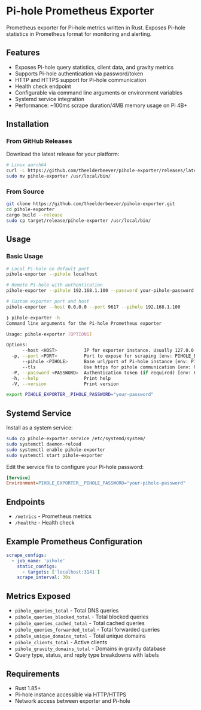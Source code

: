 # Pi-hole Prometheus Exporter

Prometheus exporter for Pi-hole metrics written in Rust. Exposes Pi-hole statistics in Prometheus format for monitoring and alerting.

## Features

- Exposes Pi-hole query statistics, client data, and gravity metrics
- Supports Pi-hole authentication via password/token
- HTTP and HTTPS support for Pi-hole communication
- Health check endpoint
- Configurable via command line arguments or environment variables
- Systemd service integration
- Performance: ~100ms scrape duration/4MB memory usage on Pi 4B+

## Installation

### From GitHub Releases

Download the latest release for your platform:

```bash
# Linux aarch64
curl -L https://github.com/theelderbeever/pihole-exporter/releases/latest/download/pihole-exporter-linux-aarch64.tar.gz | tar xz
sudo mv pihole-exporter /usr/local/bin/
```

### From Source

```bash
git clone https://github.com/theelderbeever/pihole-exporter.git
cd pihole-exporter
cargo build --release
sudo cp target/release/pihole-exporter /usr/local/bin/
```

## Usage

### Basic Usage

```bash
# Local Pi-hole on default port
pihole-exporter --pihole localhost

# Remote Pi-hole with authentication
pihole-exporter --pihole 192.168.1.100 --password your-pihole-password

# Custom exporter port and host
pihole-exporter --host 0.0.0.0 --port 9617 --pihole 192.168.1.100
```
```bash
❯ pihole-exporter -h
Command line arguments for the Pi-hole Prometheus exporter

Usage: pihole-exporter [OPTIONS]

Options:
      --host <HOST>          IP for exporter instance. Usually 127.0.0.1 or 0.0.0.0 [env: PIHOLE_EXPORTER__EXPORTER_HOST=] [default: 127.0.0.1]
  -p, --port <PORT>          Port to expose for scraping [env: PIHOLE_EXPORTER__EXPORTER_PORT=] [default: 3141]
      --pihole <PIHOLE>      Base url/port of Pi-hole instance [env: PIHOLE_EXPORTER__PIHOLE_HOST=] [default: localhost]
      --tls                  Use https for pihole communication [env: PIHOLE_EXPORTER__PIHOLE_TLS=]
  -P, --password <PASSWORD>  Authentication token (if required) [env: PIHOLE_EXPORTER__PIHOLE_PASSWORD=]
  -h, --help                 Print help
  -V, --version              Print version
```
```bash
export PIHOLE_EXPORTER__PIHOLE_PASSWORD="your-password"
```

## Systemd Service

Install as a system service:

```bash
sudo cp pihole-exporter.service /etc/systemd/system/
sudo systemctl daemon-reload
sudo systemctl enable pihole-exporter
sudo systemctl start pihole-exporter
```

Edit the service file to configure your Pi-hole password:

```ini
[Service]
Environment=PIHOLE_EXPORTER__PIHOLE_PASSWORD="your-pihole-password"
```

## Endpoints

- `/metrics` - Prometheus metrics
- `/healthz` - Health check

## Example Prometheus Configuration

```yaml
scrape_configs:
  - job_name: 'pihole'
    static_configs:
      - targets: ['localhost:3141']
    scrape_interval: 30s
```

## Metrics Exposed

- `pihole_queries_total` - Total DNS queries
- `pihole_queries_blocked_total` - Total blocked queries
- `pihole_queries_cached_total` - Total cached queries
- `pihole_queries_forwarded_total` - Total forwarded queries
- `pihole_unique_domains_total` - Total unique domains
- `pihole_clients_total` - Active clients
- `pihole_gravity_domains_total` - Domains in gravity database
- Query type, status, and reply type breakdowns with labels

## Requirements

- Rust 1.85+
- Pi-hole instance accessible via HTTP/HTTPS
- Network access between exporter and Pi-hole
